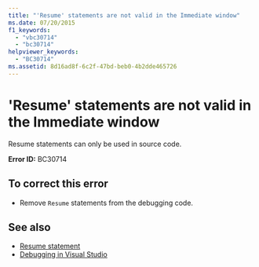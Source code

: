 ```yaml
---
title: "'Resume' statements are not valid in the Immediate window"
ms.date: 07/20/2015
f1_keywords: 
  - "vbc30714"
  - "bc30714"
helpviewer_keywords: 
  - "BC30714"
ms.assetid: 8d16ad8f-6c2f-47bd-beb0-4b2dde465726
---
```

# 'Resume' statements are not valid in the Immediate window
Resume statements can only be used in source code.  
  
 **Error ID:** BC30714  
  
## To correct this error  
  
- Remove `Resume` statements from the debugging code.  
  
## See also

- [Resume statement](~/docs/visual-basic/language-reference/statements/resume-statement.md)
- [Debugging in Visual Studio](/visualstudio/debugger/debugging-in-visual-studio)
